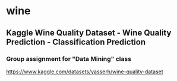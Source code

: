 # wine
## Kaggle Wine Quality Dataset - Wine Quality Prediction - Classification Prediction
### Group assignment for "Data Mining" class 
https://www.kaggle.com/datasets/yasserh/wine-quality-dataset
